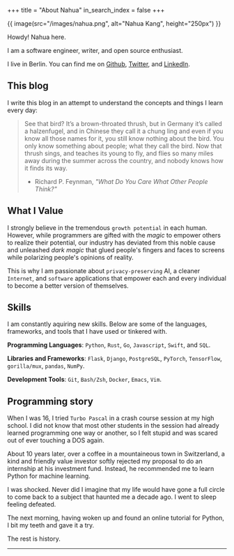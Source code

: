 +++
title = "About Nahua"
in_search_index = false
+++

{{ image(src="/images/nahua.png", alt="Nahua Kang", height="250px") }}

Howdy! Nahua here.

I am a software engineer, writer, and open source enthusiast.

I live in Berlin. You can find me on [Github](https://github.com/nahuakang), [Twitter](https://twitter.com/nahuakang), and [LinkedIn](https://www.linkedin.com/in/nahuakang/).

## This blog

I write this blog in an attempt to understand the concepts and things I learn
every day:

> See that bird? It’s a brown-throated thrush, but in Germany it’s called a halzenfugel, and in Chinese they call it a chung ling and even if you know all those names for it, you still know nothing about the bird. You only know something about people; what they call the bird. Now that thrush sings, and teaches its young to fly, and flies so many miles away during the summer across the country, and nobody knows how it finds its way.
>
> - Richard P. Feynman, _"What Do You Care What Other People Think?"_

## What I Value

I strongly believe in the tremendous `growth potential` in each human.
However, while programmers are gifted with the _magic_ to
empower others to realize their potential, our industry has deviated from
this noble cause and unleashed _dark magic_ that glued people's fingers
and faces to screens while polarizing people's opinions of reality.

This is why I am passionate about `privacy-preserving` AI, a cleaner `Internet`,
and `software` applications that empower each and every individual to become a better version of themselves.

## Skills

I am constantly aquiring new skills. Below are some of the languages, frameworks, and tools
that I have used or tinkered with.

**Programming Languages**:
`Python`, `Rust`, `Go`, `Javascript`, `Swift`, and `SQL`.

**Libraries and Frameworks**:
`Flask`, `Django`, `PostgreSQL`, `PyTorch`, `TensorFlow`, `gorilla/mux`, `pandas`, `NumPy`.

**Development Tools**:
`Git`, `Bash/Zsh`, `Docker`, `Emacs`, `Vim`.

## Programming story

When I was 16, I tried `Turbo Pascal` in a crash course session at my high
school. I did not know that most other students in the session had
already learned programming one way or another, so I felt stupid and was
scared out of ever touching a DOS again.

About 10 years later, over a coffee in a mountaineous town in
Switzerland, a kind and friendly value investor softly rejected my
proposal to do an internship at his investment fund. Instead, he recommended me
to learn Python for machine learning.

I was shocked. Never did I imagine that my life would have gone a full circle
to come back to a subject that haunted me a decade ago. I went to sleep feeling
defeated.

The next morning, having woken up and found an online tutorial for Python,
I bit my teeth and gave it a try.

The rest is history.

---
